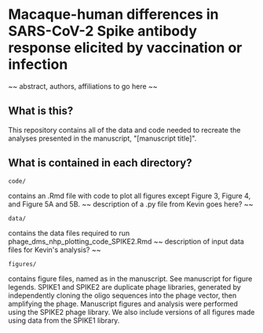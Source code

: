 # Macaque-human differences in SARS-CoV-2 Spike antibody response elicited by vaccination or infection
~~ abstract, authors, affiliations to go here ~~

## What is this?
This repository contains all of the data and code needed to recreate the analyses presented in the manuscript, "[manuscript title]".

## What is contained in each directory?

    code/
contains an .Rmd file with code to plot all figures except Figure 3, Figure 4, and Figure 5A and 5B.
~~ description of a .py file from Kevin goes here? ~~

    data/
contains the data files required to run phage_dms_nhp_plotting_code_SPIKE2.Rmd
~~ description of input data files for Kevin's analysis? ~~

    figures/
contains figure files, named as in the manuscript. See manuscript for figure legends. SPIKE1 and SPIKE2 are duplicate phage libraries, generated by independently cloning the oligo sequences into the phage vector, then amplifying the phage. Manuscript figures and analysis were performed using the SPIKE2 phage library. We also include versions of all figures made using data from the SPIKE1 library.